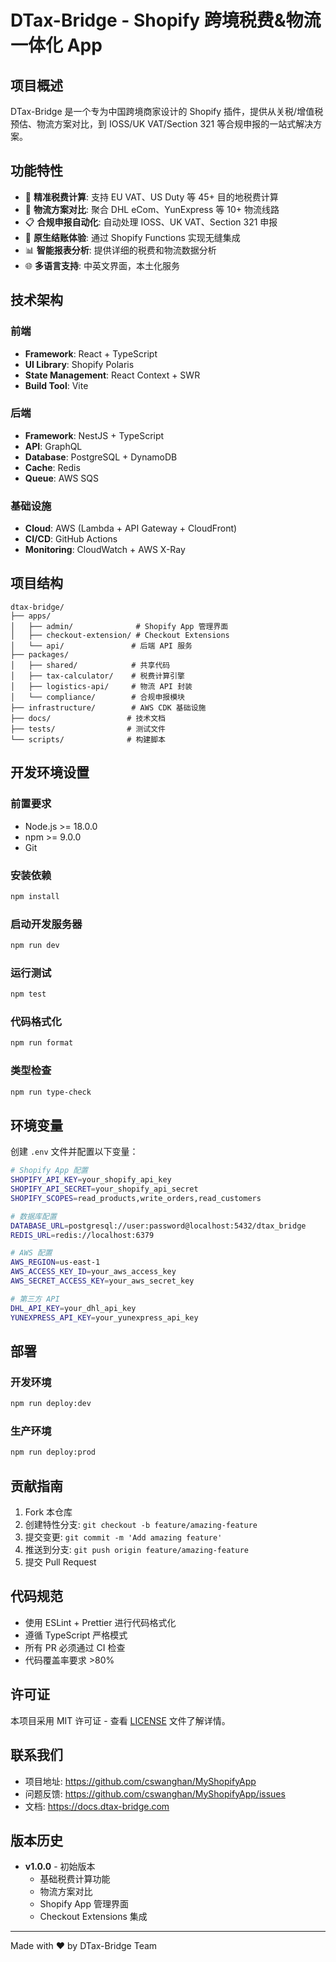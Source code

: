 # DTax-Bridge - Shopify 跨境税费&物流一体化 App

## 项目概述

DTax-Bridge 是一个专为中国跨境商家设计的 Shopify 插件，提供从关税/增值税预估、物流方案对比，到 IOSS/UK VAT/Section 321 等合规申报的一站式解决方案。

## 功能特性

- 🧮 **精准税费计算**: 支持 EU VAT、US Duty 等 45+ 目的地税费计算
- 🚚 **物流方案对比**: 聚合 DHL eCom、YunExpress 等 10+ 物流线路
- 📋 **合规申报自动化**: 自动处理 IOSS、UK VAT、Section 321 申报
- 🛒 **原生结账体验**: 通过 Shopify Functions 实现无缝集成
- 📊 **智能报表分析**: 提供详细的税费和物流数据分析
- 🌐 **多语言支持**: 中英文界面，本土化服务

## 技术架构

### 前端
- **Framework**: React + TypeScript
- **UI Library**: Shopify Polaris
- **State Management**: React Context + SWR
- **Build Tool**: Vite

### 后端
- **Framework**: NestJS + TypeScript
- **API**: GraphQL
- **Database**: PostgreSQL + DynamoDB
- **Cache**: Redis
- **Queue**: AWS SQS

### 基础设施
- **Cloud**: AWS (Lambda + API Gateway + CloudFront)
- **CI/CD**: GitHub Actions
- **Monitoring**: CloudWatch + AWS X-Ray

## 项目结构

```
dtax-bridge/
├── apps/
│   ├── admin/              # Shopify App 管理界面
│   ├── checkout-extension/ # Checkout Extensions
│   └── api/               # 后端 API 服务
├── packages/
│   ├── shared/            # 共享代码
│   ├── tax-calculator/    # 税费计算引擎
│   ├── logistics-api/     # 物流 API 封装
│   └── compliance/        # 合规申报模块
├── infrastructure/        # AWS CDK 基础设施
├── docs/                 # 技术文档
├── tests/                # 测试文件
└── scripts/              # 构建脚本
```

## 开发环境设置

### 前置要求

- Node.js >= 18.0.0
- npm >= 9.0.0
- Git

### 安装依赖

```bash
npm install
```

### 启动开发服务器

```bash
npm run dev
```

### 运行测试

```bash
npm test
```

### 代码格式化

```bash
npm run format
```

### 类型检查

```bash
npm run type-check
```

## 环境变量

创建 `.env` 文件并配置以下变量：

```bash
# Shopify App 配置
SHOPIFY_API_KEY=your_shopify_api_key
SHOPIFY_API_SECRET=your_shopify_api_secret
SHOPIFY_SCOPES=read_products,write_orders,read_customers

# 数据库配置
DATABASE_URL=postgresql://user:password@localhost:5432/dtax_bridge
REDIS_URL=redis://localhost:6379

# AWS 配置
AWS_REGION=us-east-1
AWS_ACCESS_KEY_ID=your_aws_access_key
AWS_SECRET_ACCESS_KEY=your_aws_secret_key

# 第三方 API
DHL_API_KEY=your_dhl_api_key
YUNEXPRESS_API_KEY=your_yunexpress_api_key
```

## 部署

### 开发环境

```bash
npm run deploy:dev
```

### 生产环境

```bash
npm run deploy:prod
```

## 贡献指南

1. Fork 本仓库
2. 创建特性分支: `git checkout -b feature/amazing-feature`
3. 提交变更: `git commit -m 'Add amazing feature'`
4. 推送到分支: `git push origin feature/amazing-feature`
5. 提交 Pull Request

## 代码规范

- 使用 ESLint + Prettier 进行代码格式化
- 遵循 TypeScript 严格模式
- 所有 PR 必须通过 CI 检查
- 代码覆盖率要求 >80%

## 许可证

本项目采用 MIT 许可证 - 查看 [LICENSE](LICENSE) 文件了解详情。

## 联系我们

- 项目地址: https://github.com/cswanghan/MyShopifyApp
- 问题反馈: https://github.com/cswanghan/MyShopifyApp/issues
- 文档: https://docs.dtax-bridge.com

## 版本历史

- **v1.0.0** - 初始版本
  - 基础税费计算功能
  - 物流方案对比
  - Shopify App 管理界面
  - Checkout Extensions 集成

---

Made with ❤️ by DTax-Bridge Team